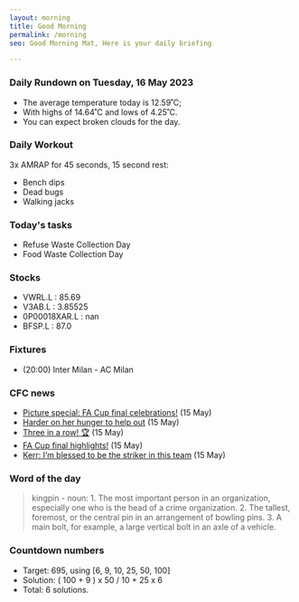 ```yaml
---
layout: morning
title: Good Morning
permalink: /morning
seo: Good Morning Mat, Here is your daily briefing

---
```


<!-- weather_marker starts -->
### Daily Rundown on Tuesday, 16 May 2023

- The average temperature today is 12.59˚C;
- With highs of 14.64˚C and lows of 4.25˚C.
- You can expect broken clouds for the day.

<!-- weather_marker ends -->

### Daily Workout
<!-- workout_marker starts -->
3x AMRAP for 45 seconds, 15 second rest:

- Bench dips
- Dead bugs
- Walking jacks

<!-- workout_marker ends -->

### Today's tasks
<!-- task_marker starts -->
- Refuse Waste Collection Day
- Food Waste Collection Day

<!-- task_marker ends -->

### Stocks

<!-- stocks_marker starts -->

- VWRL.L : 85.69
- V3AB.L : 3.85525
- 0P00018XAR.L : nan
- BFSP.L : 87.0

<!-- stocks_marker ends -->

### Fixtures

<!-- sports_marker starts -->

<ul>
<li>(20:00) Inter Milan - AC Milan</li>
</ul>

<!-- sports_marker ends -->

### CFC news

<!-- cfc_marker starts -->
- [Picture special: FA Cup final celebrations!](https://chelseafc.com/en/news/article/picture-special-fa-cup-final-celebrations) (15 May)
- [Harder on her hunger to help out](https://chelseafc.com/en/news/article/harder-on-her-hunger-to-help-out) (15 May)
- [Three in a row! 🏆](https://chelseafc.com/en/video/three-in-a-row) (15 May)
- [FA Cup final highlights!](https://chelseafc.com/en/video/chelsea-women-v-manchester-united-women-1-0-or-highlights-or-wfac-22-23) (15 May)
- [Kerr: I’m blessed to be the striker in this team](https://chelseafc.com/en/news/article/kerr-im-blessed-to-be-the-striker-in-this-team) (15 May)

<!-- cfc_marker ends -->

### Word of the day
<!-- word_marker starts -->

 > kingpin - noun: 1. The most important person in an organization, especially one who is the head of a crime organization. 2. The tallest, foremost, or the central pin in an arrangement of bowling pins. 3. A main bolt, for example, a large vertical bolt in an axle of a vehicle.

<!-- word_marker ends -->

### Countdown numbers
<!-- game_marker starts -->

- Target: 695, using [6, 9, 10, 25, 50, 100]
- Solution: ( 100 + 9 ) x 50 / 10 + 25 x 6
- Total: 6 solutions.

<!-- game_marker ends -->
